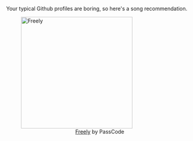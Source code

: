 Your typical Github profiles are boring, so here's a song recommendation.
<figure><img width="300" height="300" src="https://i.scdn.co/image/ab67616d0000b273fd2998419df6d397bd85139e" alt="Freely" /><figcaption align="center"><a href="https://open.spotify.com/track/2cwWpqeqPlRR4W8NP5DFgy" target="_blank">Freely</a> by PassCode</figcaption></figure>
